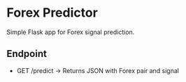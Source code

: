# Forex Predictor

Simple Flask app for Forex signal prediction.

## Endpoint

- GET /predict → Returns JSON with Forex pair and signal
